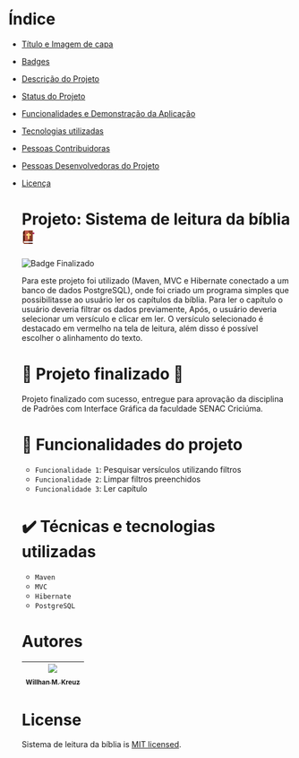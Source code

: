 # Índice 

* [Título e Imagem de capa](#Título-e-Imagem-de-capa)
* [Badges](#badges)
* [Descrição do Projeto](#descrição-do-projeto)
* [Status do Projeto](#status-do-Projeto)
* [Funcionalidades e Demonstração da Aplicação](#funcionalidades-e-demonstração-da-aplicação)
* [Tecnologias utilizadas](#tecnologias-utilizadas)
* [Pessoas Contribuidoras](#pessoas-contribuidoras)
* [Pessoas Desenvolvedoras do Projeto](#pessoas-desenvolvedoras)
* [Licença](#licença)

  # Projeto: Sistema de leitura da bíblia ![Ícone bíblia](https://github.com/wmkreuz/projeto-04-java-sistema-leitura-biblia/blob/main/src/main/java/br/com/empresa/projsenac/view/img/biblia.png)

  ![Badge Finalizado](http://img.shields.io/static/v1?label=STATUS&message=FINALIZADO&color=GREEN&style=for-the-badge)

  Para este projeto foi utilizado (Maven, MVC e Hibernate conectado a um banco de dados PostgreSQL), 
  onde foi criado um programa simples que possibilitasse ao usuário ler os capítulos da bíblia. 
  Para ler o capítulo o usuário deveria filtrar os dados previamente, Após, 
  o usuário deveria selecionar um versículo e clicar em ler. 
  O versículo selecionado é destacado em vermelho na tela de leitura, 
  além disso é possível escolher o alinhamento do texto.

  # :construction: Projeto finalizado :construction:
    
    Projeto finalizado com sucesso, entregue para aprovação da disciplina de Padrões com Interface Gráfica da faculdade SENAC Criciúma.

  # :hammer: Funcionalidades do projeto

  - `Funcionalidade 1`: Pesquisar versículos utilizando filtros
  - `Funcionalidade 2`: Limpar filtros preenchidos
  - `Funcionalidade 3`: Ler capítulo

  # ✔️ Técnicas e tecnologias utilizadas

  - ``Maven``
  - ``MVC``
  - ``Hibernate``
  - ``PostgreSQL``
  
  # Autores

  | [<img src="https://avatars.githubusercontent.com/u/92891137?s=400&u=7fb658f5663ef26960d2c214c847153730d3b590&v=4" width=115><br><sub>Willhan M. Kreuz</sub>](https://github.com/wmkreuz)
  | :---: |

  # License

  Sistema de leitura da bíblia is [MIT licensed](./LICENSE).
